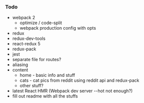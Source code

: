 ### Todo

* webpack 2
    * optimize / code-split
    * webpack production config with opts
* redux
* redux-dev-tools
* react-redux 5
* redux-pack
* jest
* separate file for routes?
* aliasing
* content
    * home - basic info and stuff
    * cats - cat pics from reddit using reddit api and redux-pack
    * other stuff?
* latest React HMR (Webpack dev server --hot not enough?)
* fill out readme with all the stuffs
